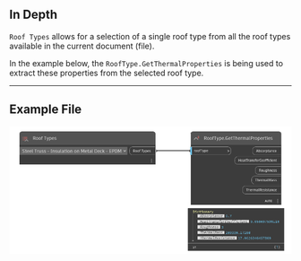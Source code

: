 ## In Depth
`Roof Types` allows for a selection of a single roof type from all the roof types available in the current document (file).

In the example below, the `RoofType.GetThermalProperties` is being used to extract these properties from the selected roof type.
___
## Example File

![Roof Types](./DSRevitNodesUI.RoofTypes_img.jpg)
